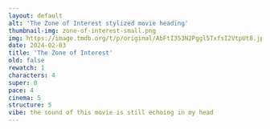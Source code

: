 ```yaml
---
layout: default
alt: 'The Zone of Interest stylized movie heading'
thumbnail-img: zone-of-interest-small.png
img: https://image.tmdb.org/t/p/original/AbFtI353N2Pggl5TxfsI2VtpUt8.jpg
date: 2024-02-03
title: 'The Zone of Interest'
old: false
rewatch: 1
characters: 4
super: 0
pace: 4
cinema: 5
structure: 5
vibe: the sound of this movie is still echoing in my head
---
```

